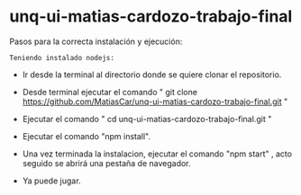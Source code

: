 # unq-ui-matias-cardozo-trabajo-final

Pasos para la correcta instalación y ejecución:

    Teniendo instalado nodejs:

-   Ir desde la terminal al directorio donde se quiere clonar el repositorio.

-   Desde terminal ejecutar el comando " git clone https://github.com/MatiasCar/unq-ui-matias-cardozo-trabajo-final.git "

-   Ejecutar el comando " cd unq-ui-matias-cardozo-trabajo-final.git "

-   Ejecutar el comando "npm install".

-   Una vez terminada la instalacion, ejecutar el comando "npm start" , acto seguido se abrirá una pestaña de navegador.

-   Ya puede jugar.
